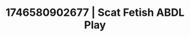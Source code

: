 ---
categories:
- Soft lighting seduction
- Erotic adventure
- AI-generated
- Eco-erotica
- Dark fantasy erotica
- ASMR
- Cosplay
- Erotic hair pulling
image: /assets/images/1746580902677.jpg
layout: post
seo:
  description: Featured content with artistic Scat Fetish, ABDL Play. HD images available.
  keywords: Scat Fetish, ABDL Play
  og_image: /assets/images/1746580902677.jpg
  schema_type: VisualArtwork
tags:
- '#1746580902677'
- ABDL Play
- Scat Fetish
title: 1746580902677 | Scat Fetish ABDL Play
---